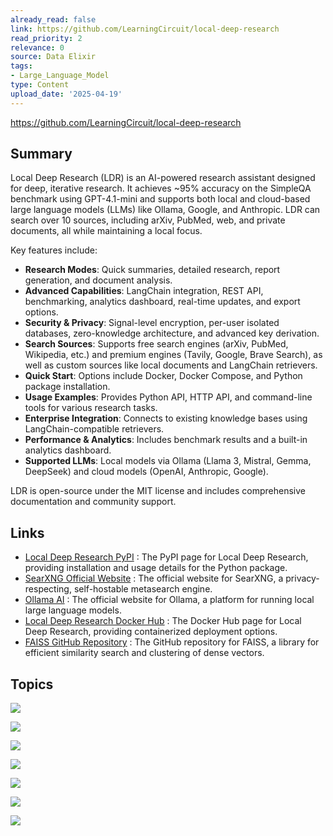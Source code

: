 ```yaml
---
already_read: false
link: https://github.com/LearningCircuit/local-deep-research
read_priority: 2
relevance: 0
source: Data Elixir
tags:
- Large_Language_Model
type: Content
upload_date: '2025-04-19'
---
```


https://github.com/LearningCircuit/local-deep-research
## Summary

Local Deep Research (LDR) is an AI-powered research assistant designed for deep, iterative research. It achieves ~95% accuracy on the SimpleQA benchmark using GPT-4.1-mini and supports both local and cloud-based large language models (LLMs) like Ollama, Google, and Anthropic. LDR can search over 10 sources, including arXiv, PubMed, web, and private documents, all while maintaining a local focus.

Key features include:
- **Research Modes**: Quick summaries, detailed research, report generation, and document analysis.
- **Advanced Capabilities**: LangChain integration, REST API, benchmarking, analytics dashboard, real-time updates, and export options.
- **Security & Privacy**: Signal-level encryption, per-user isolated databases, zero-knowledge architecture, and advanced key derivation.
- **Search Sources**: Supports free search engines (arXiv, PubMed, Wikipedia, etc.) and premium engines (Tavily, Google, Brave Search), as well as custom sources like local documents and LangChain retrievers.
- **Quick Start**: Options include Docker, Docker Compose, and Python package installation.
- **Usage Examples**: Provides Python API, HTTP API, and command-line tools for various research tasks.
- **Enterprise Integration**: Connects to existing knowledge bases using LangChain-compatible retrievers.
- **Performance & Analytics**: Includes benchmark results and a built-in analytics dashboard.
- **Supported LLMs**: Local models via Ollama (Llama 3, Mistral, Gemma, DeepSeek) and cloud models (OpenAI, Anthropic, Google).

LDR is open-source under the MIT license and includes comprehensive documentation and community support.
## Links

- [Local Deep Research PyPI](https://pypi.org/project/local-deep-research/) : The PyPI page for Local Deep Research, providing installation and usage details for the Python package.
- [SearXNG Official Website](https://searxng.org/) : The official website for SearXNG, a privacy-respecting, self-hostable metasearch engine.
- [Ollama AI](https://ollama.ai) : The official website for Ollama, a platform for running local large language models.
- [Local Deep Research Docker Hub](https://hub.docker.com/r/localdeepresearch/local-deep-research) : The Docker Hub page for Local Deep Research, providing containerized deployment options.
- [FAISS GitHub Repository](https://github.com/facebookresearch/faiss) : The GitHub repository for FAISS, a library for efficient similarity search and clustering of dense vectors.

## Topics

![](topics/Tool/Local%20Deep%20Research)

![](topics/Tool/SearXNG)

![](topics/Tool/FAISS)

![](topics/Concept/Retrieval%20Augmented%20Generation)

![](topics/Concept/Focused%20Iteration)

![](topics/Tool/Ollama)

![](topics/Library/LangChain)